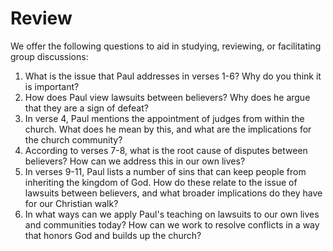 # Review

We offer the following questions to aid in studying, reviewing, or facilitating group discussions:

1. What is the issue that Paul addresses in verses 1-6? Why do you think it is important?
2. How does Paul view lawsuits between believers? Why does he argue that they are a sign of defeat?
3. In verse 4, Paul mentions the appointment of judges from within the church. What does he mean by this, and what are the implications for the church community?
4. According to verses 7-8, what is the root cause of disputes between believers? How can we address this in our own lives?
5. In verses 9-11, Paul lists a number of sins that can keep people from inheriting the kingdom of God. How do these relate to the issue of lawsuits between believers, and what broader implications do they have for our Christian walk?
6. In what ways can we apply Paul's teaching on lawsuits to our own lives and communities today? How can we work to resolve conflicts in a way that honors God and builds up the church?


